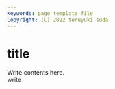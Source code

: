 ```yaml
---
Keywords: page template file 
Copyright: (C) 2022 teruyuki suda
---
```


# title

Write contents here.  
write

